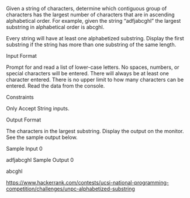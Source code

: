 Given a string of characters, determine which contiguous group of characters has the largest number of characters that are in ascending alphabetical order. For example, given the string “adfjabcghl” the largest substring in alphabetical order is abcghl.

Every string will have at least one alphabetized substring. Display the first substring if the string has more than one substring of the same length.

Input Format

Prompt for and read a list of lower-case letters. No spaces, numbers, or special characters will be entered. There will always be at least one character entered. There is no upper limit to how many characters can be entered. Read the data from the console.

Constraints

Only Accept String inputs.

Output Format

The characters in the largest substring. Display the output on the monitor. See the sample output below.

Sample Input 0

adfjabcghl
Sample Output 0

abcghl


https://www.hackerrank.com/contests/ucsi-national-programming-competition/challenges/unpc-alphabetized-substring
